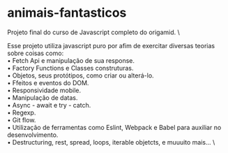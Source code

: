# animais-fantasticos

Projeto final do curso de Javascript completo do origamid. \

Esse projeto utiliza javascript puro por afim de exercitar diversas teorias sobre coisas como: \
• Fetch Api e manipulação de sua response. \
• Factory Functions e Classes construturas. \
• Objetos, seus protótipos, como criar ou alterá-lo. \
• Ffeitos e eventos do DOM. \
• Responsividade mobile. \
• Manipulação de datas. \
• Async - await e try - catch. \
• Regexp. \
• Git flow. \
• Utilização de ferramentas como Eslint, Webpack e Babel para auxiliar no desenvolvimento. \
• Destructuring, rest, spread, loops, iterable objetcts, e muuuito mais... \

